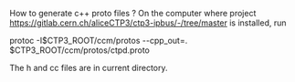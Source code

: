 How to generate c++ proto files ?
On the computer where project
https://gitlab.cern.ch/aliceCTP3/ctp3-ipbus/-/tree/master
is installed, run

protoc -I$CTP3_ROOT/ccm/protos  --cpp_out=. $CTP3_ROOT/ccm/protos/ctpd.proto 

The h and cc files are in current directory.
